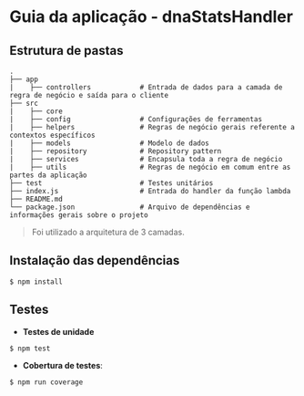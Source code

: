 # Guia da aplicação - dnaStatsHandler

## Estrutura de pastas

```
.
├── app
|    ├── controllers            # Entrada de dados para a camada de regra de negócio e saída para o cliente
├── src
|    ├── core  
|    ├── config                 # Configurações de ferramentas
|    ├── helpers                # Regras de negócio gerais referente a contextos específicos
|    ├── models                 # Modelo de dados
|    ├── repository             # Repository pattern
|    ├── services               # Encapsula toda a regra de negócio
|    ├── utils                  # Regras de negócio em comum entre as partes da aplicação
├── test                        # Testes unitários
├── index.js                    # Entrada do handler da função lambda
├── README.md
└── package.json                # Arquivo de dependências e informações gerais sobre o projeto
```

> Foi utilizado a arquitetura de 3 camadas.

## Instalação das dependências

```
$ npm install
```

## Testes

- **Testes de unidade**

```
$ npm test
```

- **Cobertura de testes**:

```
$ npm run coverage
```
